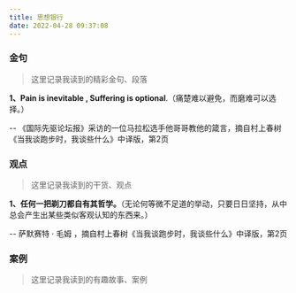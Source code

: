 ```yaml
---
title: 思想银行
date: 2022-04-28 09:37:08
---
```


### 金句

> 这里记录我读到的精彩金句、段落

**1、Pain is inevitable , Suffering is optional**.（痛楚难以避免，而磨难可以选择。）

-- 《国际先驱论坛报》采访的一位马拉松选手他哥哥教他的箴言，摘自村上春树《当我谈跑步时，我谈些什么》中译版，第2页



### 观点 

> 这里记录我读到的干货、观点

**1、任何一把剃刀都自有其哲学。**（无论何等微不足道的举动，只要日日坚持，从中总会产生出某些类似客观认知的东西来。）

-- 萨默赛特 · 毛姆 ，摘自村上春树《当我谈跑步时，我谈些什么》中译版，第2页



### 案例 

> 这里记录我读到的有趣故事、案例